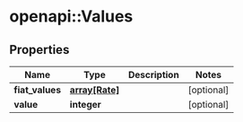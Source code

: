 # openapi::Values


## Properties
Name | Type | Description | Notes
------------ | ------------- | ------------- | -------------
**fiat_values** | [**array[Rate]**](rate.md) |  | [optional] 
**value** | **integer** |  | [optional] 


